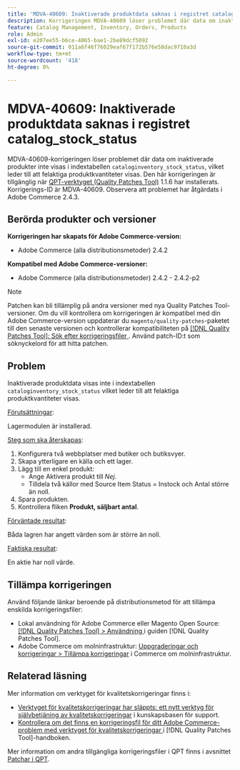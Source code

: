 ```yaml
---
title: 'MDVA-40609: Inaktiverade produktdata saknas i registret catalog_stock_status'
description: Korrigeringen MDVA-40609 löser problemet där data om inaktiverade produkter inte visas i indextabellen "cataloglager_stock_status", vilket leder till att felaktiga produktkvantiteter visas. Den här korrigeringen är tillgänglig när [QPT-verktyget (Quality Patches Tool)](https://experienceleague.adobe.com/en/docs/commerce-operations/tools/quality-patches-tool/quality-patches-tool-to-self-serve-quality-patches) 1.1.6 är installerat. Korrigerings-ID är MDVA-40609. Observera att problemet har åtgärdats i Adobe Commerce 2.4.3.
feature: Catalog Management, Inventory, Orders, Products
role: Admin
exl-id: e207ee55-b6ce-4065-bae1-2be89dcf5092
source-git-commit: 011a6f46f76029eaf67f172b576e58dac9710a3d
workflow-type: tm+mt
source-wordcount: '418'
ht-degree: 0%

---
```


# MDVA-40609: Inaktiverade produktdata saknas i registret catalog_stock_status

MDVA-40609-korrigeringen löser problemet där data om inaktiverade produkter inte visas i indextabellen `cataloginventory_stock_status`, vilket leder till att felaktiga produktkvantiteter visas. Den här korrigeringen är tillgänglig när [QPT-verktyget (Quality Patches Tool)](https://experienceleague.adobe.com/en/docs/commerce-operations/tools/quality-patches-tool/quality-patches-tool-to-self-serve-quality-patches) 1.1.6 har installerats. Korrigerings-ID är MDVA-40609. Observera att problemet har åtgärdats i Adobe Commerce 2.4.3.

## Berörda produkter och versioner

**Korrigeringen har skapats för Adobe Commerce-version:**

* Adobe Commerce (alla distributionsmetoder) 2.4.2

**Kompatibel med Adobe Commerce-versioner:**

* Adobe Commerce (alla distributionsmetoder) 2.4.2 - 2.4.2-p2

>[!NOTE]
>
>Patchen kan bli tillämplig på andra versioner med nya Quality Patches Tool-versioner. Om du vill kontrollera om korrigeringen är kompatibel med din Adobe Commerce-version uppdaterar du `magento/quality-patches`-paketet till den senaste versionen och kontrollerar kompatibiliteten på [[!DNL Quality Patches Tool]: Sök efter korrigeringsfiler ](https://experienceleague.adobe.com/en/docs/commerce-operations/tools/quality-patches-tool/quality-patches-tool-to-self-serve-quality-patches). Använd patch-ID:t som söknyckelord för att hitta patchen.

## Problem

Inaktiverade produktdata visas inte i indextabellen `cataloginventory_stock_status` vilket leder till att felaktiga produktkvantiteter visas.

<u>Förutsättningar</u>:

Lagermodulen är installerad.

<u>Steg som ska återskapas</u>:

1. Konfigurera två webbplatser med butiker och butiksvyer.
1. Skapa ytterligare en källa och ett lager.
1. Lägg till en enkel produkt:
   * Ange Aktivera produkt till *Nej*.
   * Tilldela två källor med Source Item Status = Instock och Antal större än noll.
1. Spara produkten.
1. Kontrollera fliken **Produkt, säljbart antal**.

<u>Förväntade resultat</u>:

Båda lagren har angett värden som är större än noll.

<u>Faktiska resultat</u>:

En aktie har noll värde.

## Tillämpa korrigeringen

Använd följande länkar beroende på distributionsmetod för att tillämpa enskilda korrigeringsfiler:

* Lokal användning för Adobe Commerce eller Magento Open Source: [[!DNL Quality Patches Tool] > Användning ](/help/tools/quality-patches-tool/usage.md) i guiden [!DNL Quality Patches Tool].
* Adobe Commerce om molninfrastruktur: [Uppgraderingar och korrigeringar > Tillämpa korrigeringar](https://experienceleague.adobe.com/docs/commerce-cloud-service/user-guide/develop/upgrade/apply-patches.html) i Commerce om molninfrastruktur.

## Relaterad läsning

Mer information om verktyget för kvalitetskorrigeringar finns i:

* [Verktyget för kvalitetskorrigeringar har släppts: ett nytt verktyg för självbetjäning av kvalitetskorrigeringar](https://experienceleague.adobe.com/en/docs/commerce-operations/tools/quality-patches-tool/quality-patches-tool-to-self-serve-quality-patches) i kunskapsbasen för support.
* [Kontrollera om det finns en korrigeringsfil för ditt Adobe Commerce-problem med verktyget för kvalitetskorrigeringar ](/help/tools/quality-patches-tool/patches-available-in-qpt/check-patch-for-magento-issue-with-magento-quality-patches.md) i [!DNL Quality Patches Tool]-handboken.

Mer information om andra tillgängliga korrigeringsfiler i QPT finns i avsnittet [Patchar i QPT](https://support.magento.com/hc/en-us/sections/360010506631-Patches-available-in-MQP-tool-).
